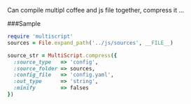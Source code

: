 Can compile multipl coffee and js file together, compress it ...

###Sample

```ruby
require 'multiscript'
sources = File.expand_path('../js/sources', __FILE__)

source_str = MultiScript.compress({
  :source_type   => 'config',
  :source_folder => sources, 
  :config_file   => 'config.yaml',
  :out_type      => 'string',
  :minify        => falses
})
````

